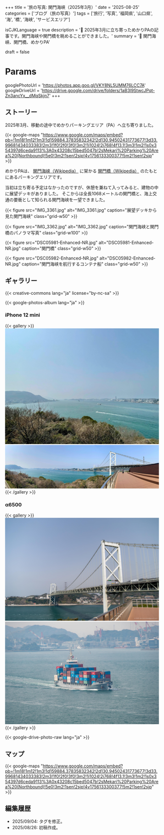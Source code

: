 +++
title = '旅の写真: 関門海峡（2025年3月）'
date = '2025-08-25'
categories = ['ブログ（旅の写真）']
tags = ['旅行', '写真', '福岡県', '山口県', '海', '橋', '海峡', 'サービスエリア']

isCJKLanguage = true
description = '🌉 2025年3月に立ち寄っためかりPAの記事です。関門海峡や関門橋を眺めることができました。'
summary = '📍 関門海峡、関門橋、めかりPA'

draft = false

# Params
googlePhotoUrl = 'https://photos.app.goo.gl/VKY8NL5UMM76LCC7A'
googleDriveUrl = 'https://drive.google.com/drive/folders/1aB3l9StwcJPqt-Zn3ancYx__dMqSkjn7'
+++


## ストーリー

2025年3月、移動の途中でめかりパーキングエリア（PA）へ立ち寄りました。

{{< google-maps "https://www.google.com/maps/embed?pb=!1m18!1m12!1m3!1d159884.37835832342!2d130.94502431773677!3d33.99681434033383!2m3!1f0!2f0!3f0!3m2!1i1024!2i768!4f13.1!3m3!1m2!1s0x354397d6ceda9113%3A0x43208c15bed5047b!2sMekari%20Parking%20Area%20(Northbound)!5e0!3m2!1sen!2sjp!4v1756133300377!5m2!1sen!2sjp" >}}

めかりPAは、 [関門海峡（Wikipedia）](https://ja.wikipedia.org/wiki/%E9%96%A2%E9%96%80%E6%B5%B7%E5%B3%A1) に架かる [関門橋（Wikipedia）](https://ja.wikipedia.org/wiki/%E9%96%A2%E9%96%80%E6%A9%8B) のたもとにあるパーキングエリアです。

当初は立ち寄る予定はなかったのですが、休憩を兼ねて入ってみると、建物の中に展望デッキがありました。
そこからは全長1068メートルの関門橋と、海上交通の要衝として知られる関門海峡を一望できました。

{{< figure
    src="IMG_3361.jpg"
    alt="IMG_3361.jpg"
    caption="展望デッキから見た関門海峡"
    class="grid-w50"
    >}}

{{< figure
    src="IMG_3362.jpg"
    alt="IMG_3362.jpg"
    caption="関門海峡と関門橋のパノラマ写真"
    class="grid-w100"
    >}}

{{< figure
    src="DSC05981-Enhanced-NR.jpg"
    alt="DSC05981-Enhanced-NR.jpg"
    caption="関門橋"
    class="grid-w50"
    >}}

{{< figure
    src="DSC05982-Enhanced-NR.jpg"
    alt="DSC05982-Enhanced-NR.jpg"
    caption="関門海峡を航行するコンテナ船"
    class="grid-w50"
    >}}


## ギャラリー

{{< creative-commons lang="ja" license="by-nc-sa" >}}

{{< google-photos-album lang="ja" >}}


### iPhone 12 mini

{{< gallery >}}
<img src="IMG_3361.jpg" alt="IMG_3361.jpg" class="grid-w33" />
<img src="IMG_3362.jpg" alt="IMG_3362.jpg" class="grid-w66" />
{{< /gallery >}}


### α6500

{{< gallery >}}
<img src="DSC05981-Enhanced-NR.jpg" alt="DSC05981-Enhanced-NR.jpg" class="grid-w50" />
<img src="DSC05982-Enhanced-NR.jpg" alt="DSC05982-Enhanced-NR.jpg" class="grid-w50" />
{{< /gallery >}}

{{< google-drive-photo-raw lang="ja" >}}


## マップ

{{< google-maps "https://www.google.com/maps/embed?pb=!1m18!1m12!1m3!1d159884.37835832342!2d130.94502431773677!3d33.99681434033383!2m3!1f0!2f0!3f0!3m2!1i1024!2i768!4f13.1!3m3!1m2!1s0x354397d6ceda9113%3A0x43208c15bed5047b!2sMekari%20Parking%20Area%20(Northbound)!5e0!3m2!1sen!2sjp!4v1756133300377!5m2!1sen!2sjp" >}}


## 編集履歴

- 2025/09/04: タグを修正。
- 2025/08/26: 初稿作成。
